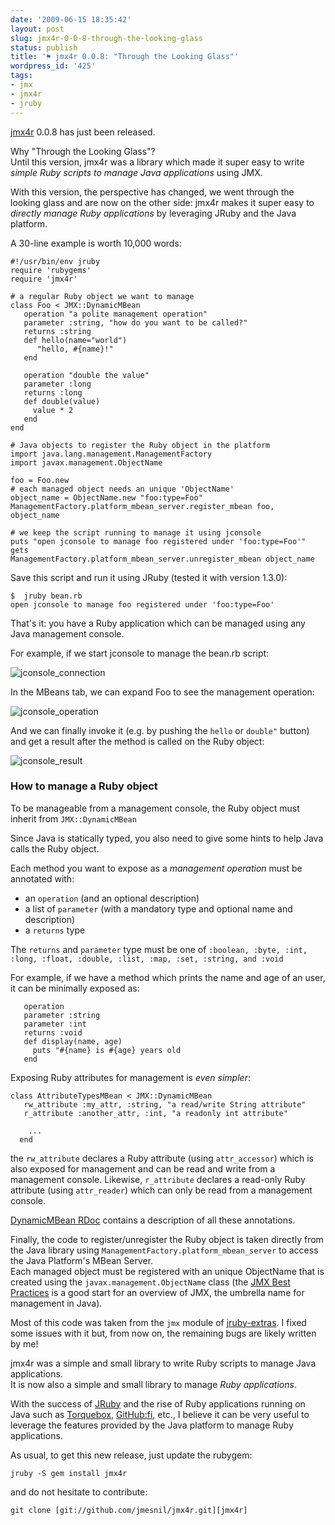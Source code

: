 ```yaml
---
date: '2009-06-15 18:35:42'
layout: post
slug: jmx4r-0-0-8-through-the-looking-glass
status: publish
title: '⚑ jmx4r 0.0.8: "Through the Looking Glass"'
wordpress_id: '425'
tags:
- jmx
- jmx4r
- jruby
---
```


[jmx4r][jmx4r] 0.0.8 has just been released.

Why "Through the Looking Glass"?  
Until this version, jmx4r was a library which made it super easy to write _simple Ruby scripts to manage Java applications_ using JMX.

With this version, the perspective has changed, we went through the looking glass and are now on the other side: jmx4r makes it super easy to _directly manage Ruby applications_ by leveraging JRuby and the Java platform.

A 30-line example is worth 10,000 words:


    
    
    #!/usr/bin/env jruby
    require 'rubygems'
    require 'jmx4r'
    
    # a regular Ruby object we want to manage
    class Foo < JMX::DynamicMBean
       operation "a polite management operation"
       parameter :string, "how do you want to be called?"
       returns :string
       def hello(name="world")
          "hello, #{name}!"
       end
    
       operation "double the value"
       parameter :long
       returns :long
       def double(value)
         value * 2
       end
    end
    
    # Java objects to register the Ruby object in the platform
    import java.lang.management.ManagementFactory
    import javax.management.ObjectName
    
    foo = Foo.new
    # each managed object needs an unique 'ObjectName'
    object_name = ObjectName.new "foo:type=Foo" 
    ManagementFactory.platform_mbean_server.register_mbean foo, object_name
    
    # we keep the script running to manage it using jconsole
    puts "open jconsole to manage foo registered under 'foo:type=Foo'"
    gets
    ManagementFactory.platform_mbean_server.unregister_mbean object_name
    



Save this script and run it using JRuby (tested it with version 1.3.0):

    $  jruby bean.rb
    open jconsole to manage foo registered under 'foo:type=Foo'

That's it: you have a Ruby application which can be managed using any Java management console.

For example, if we start jconsole to manage the bean.rb script:

![jconsole_connection](http://jmesnil.net/weblog/wp-content/uploads/2009/06/jconsole_connection1.png)

In the MBeans tab, we can expand Foo to see the management operation:

![jconsole_operation](http://jmesnil.net/weblog/wp-content/uploads/2009/06/jconsole_operation1.png)

And we can finally invoke it (e.g. by pushing the `hello` or `double"` button) and get a result after the method is called on the Ruby object:

![jconsole_result](http://jmesnil.net/weblog/wp-content/uploads/2009/06/jconsole_result.png)

### How to manage a Ruby object

To be manageable from a management console, the Ruby object must inherit from
`JMX::DynamicMBean` 

Since Java is statically typed, you also need to give some hints to help Java calls the Ruby object.

Each method you want to expose as a _management operation_ must be annotated with:

* an `operation` (and an optional description)
* a list of `parameter` (with a mandatory type and optional name and description)
* a `returns` type

The `returns` and `parameter` type must be one of `:boolean, :byte, :int, :long, :float, :double, :list, :map, :set, :string, and :void`

For example, if we have a method which prints the name and age of an user, it can be minimally exposed as:


    
    
       operation
       parameter :string
       parameter :int
       returns :void
       def display(name, age)
         puts "#{name} is #{age} years old
       end
    



Exposing Ruby attributes for management is _even simpler_:


    
    
    class AttributeTypesMBean < JMX::DynamicMBean
       rw_attribute :my_attr, :string, "a read/write String attribute"
       r_attribute :another_attr, :int, "a readonly int attribute"
    
        ...
      end
    



the `rw_attribute` declares a Ruby attribute (using `attr_accessor`) which is also exposed for management and can be read and write from a management console. Likewise, `r_attribute` declares a read-only Ruby attribute  (using `attr_reader`) which can only be read from a management console.

[DynamicMBean RDoc][jmx4r-rdoc] contains a description of all these annotations.

Finally, the code to register/unregister the Ruby object is taken directly from the Java library using `ManagementFactory.platform_mbean_server` to access the Java Platform's MBean Server.  
Each managed object must be registered with an unique ObjectName that is created using the `javax.management.ObjectName` class (the [JMX Best Practices][jmx-practices] is a good start for an overview of JMX, the umbrella name for management in Java).


Most of this code was taken from the `jmx` module of [jruby-extras][jruby-extras].
I fixed some issues with it but, from now on, the remaining bugs are likely written by me!

jmx4r was a simple and small library to write Ruby scripts to manage Java applications.    
It is now also a simple and small library to manage _Ruby applications_.


With the success of [JRuby][jruby] and the rise of Ruby applications running on Java  such as [Torquebox][torquebox], [GitHub:fi][github-fi], etc., I believe it can be very useful to leverage the features provided by the Java platform to manage Ruby applications.

As usual, to get this new release, just update the rubygem:

    jruby -S gem install jmx4r

and do not hesitate to contribute:

    git clone [git://github.com/jmesnil/jmx4r.git][jmx4r]

[jmx4r]: http://github.com/jmesnil/jmx4r/
[jmx4r-rdoc]: http://jmx4r.rubyforge.org/doc/
[jruby-extras]: http://rubyforge.org/projects/jruby-extras/
[jruby]: http://jruby.org
[torquebox]: http://torquebox.org
[github-fi]: http://fi.github.com/ 
[jmx-practices]: http://java.sun.com/javase/technologies/core/mntr-mgmt/javamanagement/best-practices.jsp
